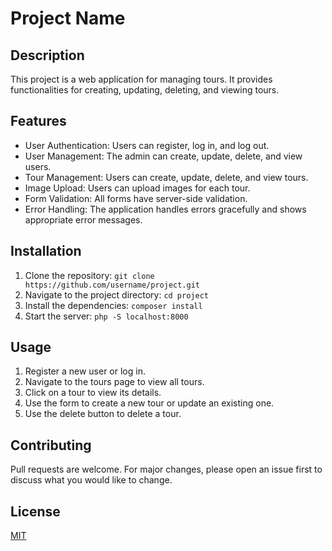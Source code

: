 # Project Name

## Description

This project is a web application for managing tours. It provides functionalities for creating, updating, deleting, and viewing tours.

## Features

- User Authentication: Users can register, log in, and log out.
- User Management: The admin can create, update, delete, and view users.
- Tour Management: Users can create, update, delete, and view tours.
- Image Upload: Users can upload images for each tour.
- Form Validation: All forms have server-side validation.
- Error Handling: The application handles errors gracefully and shows appropriate error messages.

## Installation

1. Clone the repository: `git clone https://github.com/username/project.git`
2. Navigate to the project directory: `cd project`
3. Install the dependencies: `composer install`
4. Start the server: `php -S localhost:8000`

## Usage

1. Register a new user or log in.
2. Navigate to the tours page to view all tours.
3. Click on a tour to view its details.
4. Use the form to create a new tour or update an existing one.
5. Use the delete button to delete a tour.

## Contributing

Pull requests are welcome. For major changes, please open an issue first to discuss what you would like to change.

## License

[MIT](https://choosealicense.com/licenses/mit/)